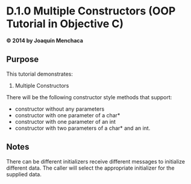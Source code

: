# D.1.0 Multiple Constructors (OOP Tutorial in Objective C)
**© 2014 by Joaquín Menchaca**

## Purpose

This tutorial demonstrates:

1. Multiple Constructors

There will be the following constructor style methods that support:

 * constructor without any parameters
 * constructor with one parameter of a char*
 * constructor with one parameter of an int
 * constructor with two parameters of a char* and an int.

## Notes

There can be different initializers receive different messages to initialize different data.  The caller will select the appropriate initializer for the supplied data.
